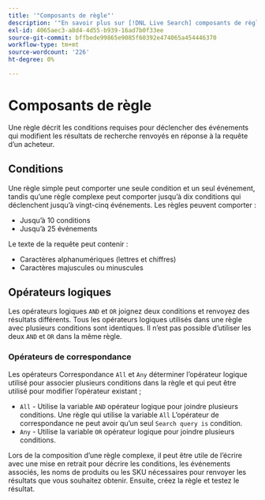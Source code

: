 ```yaml
---
title: '"Composants de règle"'
description: '"En savoir plus sur [!DNL Live Search] composants de règle et opérateurs."'
exl-id: 4065aec3-a8d4-4d55-b939-16ad7b0f33ee
source-git-commit: bffbede99865e9085f60392e474065a454446370
workflow-type: tm+mt
source-wordcount: '226'
ht-degree: 0%

---
```


# Composants de règle

Une règle décrit les conditions requises pour déclencher des événements qui modifient les résultats de recherche renvoyés en réponse à la requête d’un acheteur.

## Conditions

Une règle simple peut comporter une seule condition et un seul événement, tandis qu’une règle complexe peut comporter jusqu’à dix conditions qui déclenchent jusqu’à vingt-cinq événements.
Les règles peuvent comporter :

* Jusqu’à 10 conditions
* Jusqu’à 25 événements

Le texte de la requête peut contenir :

* Caractères alphanumériques (lettres et chiffres)
* Caractères majuscules ou minuscules

## Opérateurs logiques

Les opérateurs logiques `AND` et `OR` joignez deux conditions et renvoyez des résultats différents. Tous les opérateurs logiques utilisés dans une règle avec plusieurs conditions sont identiques. Il n’est pas possible d’utiliser les deux `AND` et `OR` dans la même règle.

### Opérateurs de correspondance

Les opérateurs Correspondance `All` et `Any` déterminer l’opérateur logique utilisé pour associer plusieurs conditions dans la règle et qui peut être utilisé pour modifier l’opérateur existant ;

* `All` - Utilise la variable `AND` opérateur logique pour joindre plusieurs conditions. Une règle qui utilise la variable `All` L’opérateur de correspondance ne peut avoir qu’un seul `Search query is` condition.
* `Any` - Utilise la variable `OR` opérateur logique pour joindre plusieurs conditions.

Lors de la composition d’une règle complexe, il peut être utile de l’écrire avec une mise en retrait pour décrire les conditions, les événements associés, les noms de produits ou les SKU nécessaires pour renvoyer les résultats que vous souhaitez obtenir. Ensuite, créez la règle et testez le résultat.
